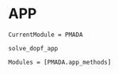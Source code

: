 # APP


```@meta
CurrentModule = PMADA
```

```@docs
solve_dopf_app
```

```@autodocs
Modules = [PMADA.app_methods]
```